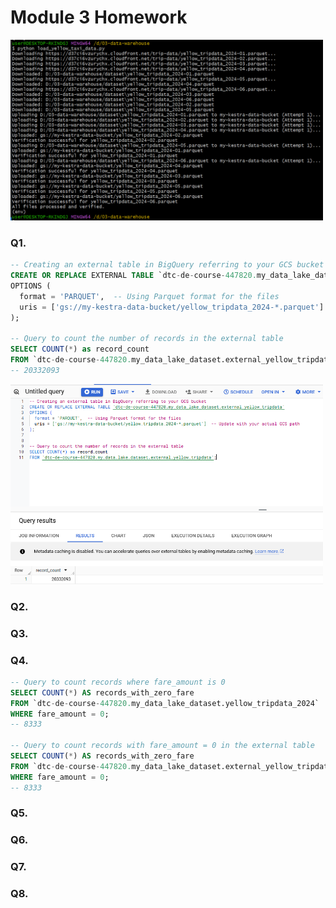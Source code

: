 # Module 3 Homework


<img src="images/py_results.png" width="500">


### Q1.

```sql
-- Creating an external table in BigQuery referring to your GCS bucket
CREATE OR REPLACE EXTERNAL TABLE `dtc-de-course-447820.my_data_lake_dataset.external_yellow_tripdata`
OPTIONS (
  format = 'PARQUET',  -- Using Parquet format for the files
  uris = ['gs://my-kestra-data-bucket/yellow_tripdata_2024-*.parquet']  -- Update with your actual GCS path
);

-- Query to count the number of records in the external table
SELECT COUNT(*) as record_count
FROM `dtc-de-course-447820.my_data_lake_dataset.external_yellow_tripdata`;
-- 20332093
```


<img src="images/hw3_Q1.png" width="500">


### Q2.


### Q3.


### Q4.

```sql
-- Query to count records where fare_amount is 0
SELECT COUNT(*) AS records_with_zero_fare
FROM `dtc-de-course-447820.my_data_lake_dataset.yellow_tripdata_2024`
WHERE fare_amount = 0;
-- 8333

-- Query to count records with fare_amount = 0 in the external table
SELECT COUNT(*) AS records_with_zero_fare
FROM `dtc-de-course-447820.my_data_lake_dataset.external_yellow_tripdata`
WHERE fare_amount = 0;
-- 8333
```

### Q5.


### Q6.


### Q7.


### Q8.
